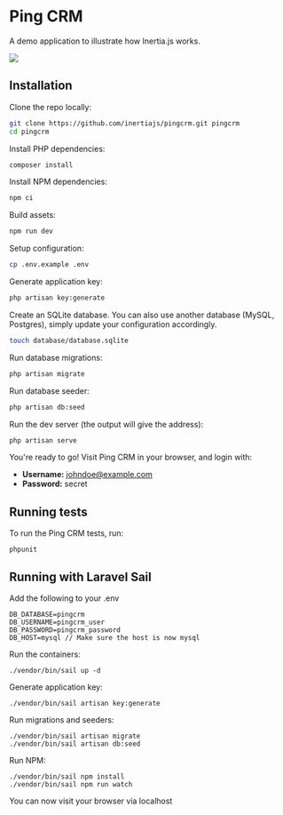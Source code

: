 # Ping CRM

A demo application to illustrate how Inertia.js works.

![](https://raw.githubusercontent.com/inertiajs/pingcrm/master/screenshot.png)

## Installation

Clone the repo locally:

```sh
git clone https://github.com/inertiajs/pingcrm.git pingcrm
cd pingcrm
```

Install PHP dependencies:

```sh
composer install
```

Install NPM dependencies:

```sh
npm ci
```

Build assets:

```sh
npm run dev
```

Setup configuration:

```sh
cp .env.example .env
```

Generate application key:

```sh
php artisan key:generate
```

Create an SQLite database. You can also use another database (MySQL, Postgres), simply update your configuration accordingly.

```sh
touch database/database.sqlite
```

Run database migrations:

```sh
php artisan migrate
```

Run database seeder:

```sh
php artisan db:seed
```

Run the dev server (the output will give the address):

```sh
php artisan serve
```

You're ready to go! Visit Ping CRM in your browser, and login with:

- **Username:** johndoe@example.com
- **Password:** secret

## Running tests

To run the Ping CRM tests, run:

```
phpunit
```

## Running with Laravel Sail

Add the following to your .env

```
DB_DATABASE=pingcrm
DB_USERNAME=pingcrm_user
DB_PASSWORD=pingcrm_password
DB_HOST=mysql // Make sure the host is now mysql
```

Run the containers:

```
./vendor/bin/sail up -d
```

Generate application key:

```
./vendor/bin/sail artisan key:generate
```

Run migrations and seeders:

```
./vendor/bin/sail artisan migrate
./vendor/bin/sail artisan db:seed
```

Run NPM:

```
./vendor/bin/sail npm install
./vendor/bin/sail npm run watch
```

You can now visit your browser via localhost
